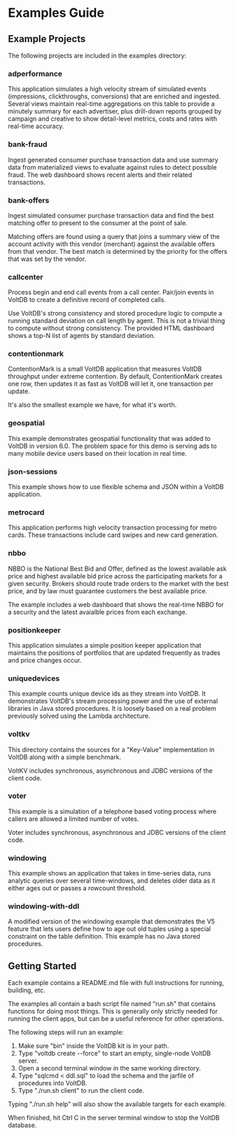 Examples Guide
================

Example Projects
--------------------------

The following projects are included in the examples directory:

### adperformance ###

This application simulates a high velocity stream of simulated events (impressions, clickthroughs, conversions) that are enriched and ingested. Several views maintain real-time aggregations on this table to provide a minutely summary for each advertiser, plus drill-down reports grouped by campaign and creative to show detail-level metrics, costs and rates with real-time accuracy.

### bank-fraud ###

Ingest generated consumer purchase transaction data and use summary data from materialized views to evaluate against rules to detect possible fraud. The web dashboard shows recent alerts and their related transactions.

### bank-offers ###

Ingest simulated consumer purchase transaction data and find the best matching offer to present to the consumer at the point of sale.

Matching offers are found using a query that joins a summary view of the account activity with this vendor (merchant) against the available offers from that vendor.  The best match is determined by the priority for the offers that was set by the vendor.

### callcenter ###

Process begin and end call events from a call center. Pair/join events in VoltDB to create a definitive record of completed calls.

Use VoltDB's strong consistency and stored procedure logic to compute a running standard deviation on call length by agent. This is not a trivial thing to compute without strong consistency. The provided HTML dashboard shows a top-N list of agents by standard deviation.

### contentionmark ###
  
ContentionMark is a small VoltDB application that measures VoltDB throughput under extreme contention. By default, ContentionMark creates one row, then updates it as fast as VoltDB will let it, one transaction per update.

It's also the smallest example we have, for what it's worth.

### geospatial ###

This example demonstrates geospatial functionality that was added to VoltDB in version 6.0.  The problem space for this demo is serving ads to many mobile device users based on their location in real time.

### json-sessions ####

This example shows how to use flexible schema and JSON within a VoltDB application.

### metrocard ###

This application performs high velocity transaction processing for metro cards.  These transactions include card swipes and new card generation.

### nbbo ###

NBBO is the National Best Bid and Offer, defined as the lowest available ask price and highest available bid price across the participating markets for a given security.  Brokers should route trade orders to the market with the best price, and by law must guarantee customers the best available price.

The example includes a web dashboard that shows the real-time NBBO for a security and the latest avaialble prices from each exchange. 

### positionkeeper ###

This application simulates a simple position keeper application that maintains the positions of portfolios that are updated frequently as trades and price changes occur.

### uniquedevices ###

This example counts unique device ids as they stream into VoltDB. It demonstrates VoltDB's stream processing power and the use of external libraries in Java stored procedures. It is loosely based on a real problem previously solved using the Lambda architecture.

### voltkv ###

This directory contains the sources for a "Key-Value" implementation in VoltDB along with a simple benchmark.

VoltKV includes synchronous, asynchronous and JDBC versions of the client code.

### voter ###
This example is a simulation of a telephone based voting process where callers are allowed a limited number of votes.
  
Voter includes synchronous, asynchronous and JDBC versions of the client code.

### windowing ###

This example shows an application that takes in time-series data, runs analytic queries over several time-windows, and deletes older data as it either ages out or passes a rowcount threshold.
  
### windowing-with-ddl ###

A modified version of the windowing example that demonstrates the V5 feature that lets users define how to age out old tuples using a special constraint on the table definition.  This example has no Java stored procedures.


Getting Started
--------------------------

Each example contains a README.md file with full instructions for running, building, etc.

The examples all contain a bash script file named "run.sh" that contains functions for doing most things. This is generally only strictly needed for running the client apps, but can be a useful reference for other operations.

The following steps will run an example:

1. Make sure "bin" inside the VoltDB kit is in your path.
2. Type "voltdb create --force" to start an empty, single-node VoltDB server.
3. Open a second terminal window in the same working directory.
4. Type "sqlcmd < ddl.sql" to load the schema and the jarfile of procedures into VoltDB.
5. Type "./run.sh client" to run the client code.

Typing "./run.sh help" will also show the available targets for each example.

When finished, hit Ctrl C in the server terminal window to stop the VoltDB database.


